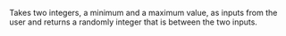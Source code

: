 Takes two integers, a minimum and a maximum value, as inputs from the user and returns a randomly integer that is between the two inputs.